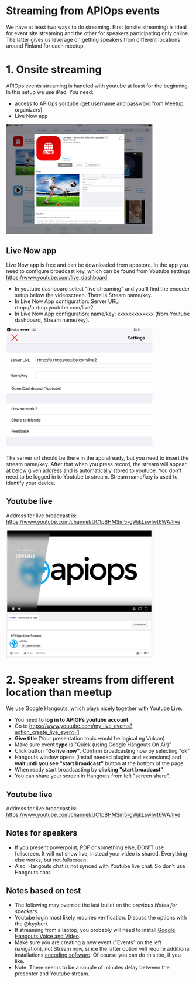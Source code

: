 # Streaming from APIOps events

We have at least two ways to do streaming. First (onsite streaming) is ideal for event site streaming and the other for speakers participating only online. The latter gives us leverage on getting speakers from different locations around Finland for each meetup. 

# 1. Onsite streaming

APIOps events streaming is handled with youtube at least for the beginning. In this setup we use iPad. You need: 
- access to APIOps youtube (get username and password from Meetup organizers)
- Live Now app

<img src="https://raw.githubusercontent.com/APIOps/streaming/master/livenow.jpg" width="400px"/>

## Live Now app
Live Now app is free and can be downloaded from appstore. In the app you need to configure broadcast key, which can be found from Youtube settings https://www.youtube.com/live_dashboard 
- In youtube dashboard select "live streaming" and you'll find the encoder setup below the videoscreen. There is Stream name/key. 
- In Live Now App configuration: Server URL: rtmp://a.rtmp.youtube.com/live2
- In Live Now App configuration: name/key: xxxxxxxxxxxxx (from Youtube dashboard, Stream name/key). 

<img src="https://raw.githubusercontent.com/APIOps/streaming/master/livenow-conf.jpg" width="400px"/>

The server url should be there in the app already, but you need to insert the stream name/key. After that when you press record, the stream will appear at below given address and is automatically stored to youtube. You don't need to be logged in to Youtube to stream. Stream name/key is used to identify your device. 

## Youtube live 
Address for live broadcast is: https://www.youtube.com/channel/UC1pBHMSm5-gWjkLswIwt6WA/live 

<img src="https://raw.githubusercontent.com/APIOps/streaming/master/youtube.png" width="400px"/>


# 2. Speaker streams from different location than meetup

We use Google Hangouts, which plays nicely together with Youtube Live. 

- You need to **log in to APIOPs youtube account**.
- Go to https://www.youtube.com/my_live_events?action_create_live_event=1
- **Give title** (Your presentation topic would be logical eg Vulcan)
- Make sure event **type** is "Quick (using Google Hangouts On Air)" 
- Click button **"Go live now"**. Confirm broadcasting now by selecting "ok"
- Hangouts window opens (install needed plugins and extensions) and **wait until you see "start broadcast"** button at the bottom of the page. 
- When ready start broadcasting by **clicking "start broadcast"**. 
- You can share your screen in Hangouts from left "screen share". 

## Youtube live 
Address for live broadcast is: https://www.youtube.com/channel/UC1pBHMSm5-gWjkLswIwt6WA/live 

## Notes for speakers

- If you present powerpoint, PDF or something else, DON'T use fullscreen. It will not show live, instead your video is shared. Everything else works, but not fullscreen. 
- Also, Hangouts chat is not synced with Youtube live chat. So don't use Hangouts chat. 

## Notes based on test

- The following may override the last bullet on the previous *Notes for speakers*.
- Youtube login most likely requires verification. Discuss the options with the @kyyberi.
- If streaming from a laptop, you probably will need to install [Google Hangouts Voice and Video](https://www.google.com/tools/dlpage/hangoutplugin/).
- Make sure you are creating a new event ("Events" on the left navigation), not Stream now, since the latter option will require additional installations [encoding software](https://support.google.com/youtube/answer/2907883?hl=en). Of course you can do this too, if you like.
- Note: There seems to be a couple of minutes delay between the presenter and Youtube stream.
